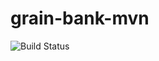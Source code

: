 # grain-bank-mvn
![Build Status](https://github.com/JakubGorniak-git/grain-bank-mvn/actions/workflows/ci.yml/badge.svg)
